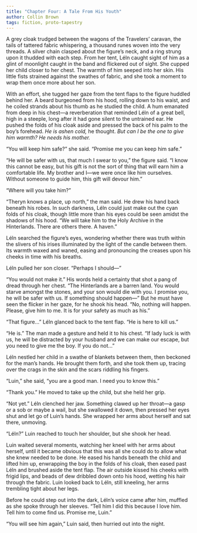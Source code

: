 ```yaml
---
title: "Chapter Four: A Tale From His Youth"
author: Collin Brown
tags: fiction, proto-tapestry
---
```


A grey cloak trudged between the wagons of the Travelers’ caravan, the tails of tattered fabric whispering, a thousand runes woven into the very threads. A silver chain clasped about the figure’s neck, and a ring strung upon it thudded with each step. From her tent, Léln caught sight of him as a glint of moonlight caught in the band and flickered out of sight. She cupped her child closer to her chest. The warmth of him seeped into her skin. His little fists strained against the swathes of fabric, and she took a moment to wrap them once more about her son.

With an effort, she tugged her gaze from the tent flaps to the figure huddled behind her. A beard burgeoned from his hood, rolling down to his waist, and he coiled strands about his thumb as he studied the child. A hum emanated from deep in his chest—a reverberation that reminded Léln of a great bell, high in a steeple, long after it had gone silent to the untrained ear. He pushed the folds of his cloak aside and pressed the back of his palm to the boy’s forehead. *He is ashen cold,* he thought. *But can I be the one to give him warmth? He needs his mother.*

“You will keep him safe?” she said. “Promise me you can keep him safe.”

“He will be safer with us, that much I swear to you,” the figure said. “I know this cannot be easy, but his gift is not the sort of thing that will earn him a comfortable life. My brother and I—we were once like him ourselves. Without someone to guide him, this gift will devour him.”

“Where will you take him?”

“Theryn knows a place, up north,” the man said. He drew his hand back beneath his robes. In such darkness, Léln could just make out the cyan folds of his cloak, though little more than his eyes could be seen amidst the shadows of his hood. “We will take him to the Holy Archive in the Hinterlands. There are others there. A haven.”

Léln searched the figure’s eyes, wondering whether there was truth within the slivers of his irises illuminated by the light of the candle between them. Its warmth waxed and waned, easing and pronouncing the creases upon his cheeks in time with his breaths.

Léln pulled her son closer. “Perhaps I should—”

“You would not make it.” His words held a certainty that shot a pang of dread through her chest. “The Hinterlands are a barren land. You would starve amongst the stones, and your son would die with you. I promise you, he will be safer with us. If something should happen—” But he must have seen the flicker in her gaze, for he shook his head. “No, nothing will happen. Please, give him to me. It is for your safety as much as his.”

“That figure…” Léln glanced back to the tent flap. “He is here to kill us.”

“He is.” The man made a gesture and held it to his chest. “If lady luck is with us, he will be distracted by your husband and we can make our escape, but you need to give me the boy. If you do not…”

Léln nestled her child in a swathe of blankets between them, then beckoned for the man’s hands. He brought them forth, and she took them up, tracing over the crags in the skin and the scars riddling his fingers.

“Luin,” she said, “you are a good man. I need you to know this.”

“Thank you.” He moved to take up the child, but she held her grip.

“Not yet.” Léln clenched her jaw. Something clawed up her throat—a gasp or a sob or maybe a wail, but she swallowed it down, then pressed her eyes shut and let go of Luin’s hands. She wrapped her arms about herself and sat there, unmoving.

“Léln?” Luin reached to touch her shoulder, but she shook her head.

Luin waited several moments, watching her kneel with her arms about herself, until it became obvious that this was all she could do to allow what she knew needed to be done. He eased his hands beneath the child and lifted him up, enwrapping the boy in the folds of his cloak, then eased past Léln and brushed aside the tent flap. The air outside kissed his cheeks with frigid lips, and beads of dew dribbled down onto his hood, wetting his hair through the fabric. Luin looked back to Léln, still kneeling, her arms trembling tight about her legs.

Before he could step out into the dark, Léln’s voice came after him, muffled as she spoke through her sleeves. “Tell him I did this because I love him. Tell him to come find us. Promise me, Luin.”

“You will see him again,” Luin said, then hurried out into the night.
